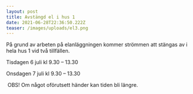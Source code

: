 ```yaml
---
layout: post
title: Avstängd el i hus 1
date: 2021-06-28T22:36:50.222Z
teaser: /images/uploads/el3.png
---
```

På grund av arbeten på elanläggningen kommer strömmen att stängas av i hela hus 1 vid två tillfällen.

Tisdagen 6 juli kl 9.30 – 13.30

Onsdagen 7 juli kl 9.30 – 13.30

 OBS! Om något oförutsett händer kan tiden bli längre.